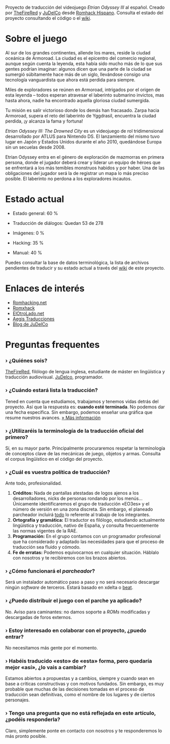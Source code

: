 Proyecto de traducción del videojuego *Etrian Odyssey III* al español. Creado por [TheFireRed](https://github.com/TheFireRed) y [JuDelCo](https://github.com/JuDelCo) desde [Romhack Hispano](http://www.romhackhispano.org). Consulta el estado del proyecto consultando el código o el [wiki](https://github.com/AegisTrad/EO3es/wiki).

# Sobre el juego

Al sur de los grandes continentes, allende los mares, reside la ciudad oceánica de Armoroad. La ciudad es el epicentro del comercio regional, aunque según cuenta la leyenda, esta había sido mucho más de lo que sus gentes podrían imaginar: algunos dicen que una parte de la ciudad se sumergió súbitamente hace más de un siglo, llevándose consigo una tecnología vanguardista que ahora está perdida para siempre.

Miles de exploradores se reúnen en Armoroad, intrigados por el origen de esta leyenda – todos esperan atravesar el laberinto submarino invictos, mas hasta ahora, nadie ha encontrado aquella gloriosa ciudad sumergida.

Tu misión es salir victorioso donde los demás han fracasado. Zarpa hacia Armoroad, supera el reto del laberinto de Yggdrasil, encuentra la ciudad perdida, ¡y alcanza la fama y fortuna!

*Etrian Odyssey III: The Drowned City* es un videojuego de rol tridimensional desarrollado por ATLUS para Nintendo DS. El lanzamiento del mismo tuvo lugar en Japón y Estados Unidos durante el año 2010, quedándose Europa sin un secuelas desde 2008.

Etrian Odyssey entra en el género de exploración de mazmorras en primera persona, donde el jugador deberá crear y liderar un equipo de héroes que se enfrentará a los más temibles monstruos habidos y por haber. Una de las obligaciones del jugador será la de registrar un mapa lo más preciso posible. El laberinto no perdona a los exploradores incautos.

# Estado actual

- Estado general: 60 %

- Traducción de diálogos: Quedan 53 de 278

- Imágenes: 0 %

- Hacking: 35 %

- Manual: 40 %

Puedes consultar la base de datos terminológica, la lista de archivos pendientes de traducir y su estado actual a través del [wiki]() de este proyecto.

# Enlaces de interés

- [Romhacking.net](http://www.romhacking.net/forum/)
- [Romxhack](http://romxhack.esforos.com/etrian-odyssey-iii-t311)
- [ElOtroLado.net](http://www.elotrolado.net/hilo_traduccion-etrian-odyssey-iii-50_1841176)
- [Aegis Traducciones](http://romxhack.esforos.com/portal.php)
- [Blog de JuDelCo](http://judelco.wordpress.com/)

# Preguntas frequentes

### › ¿Quiénes sois?
[TheFireRed](https://twitter.com/TheFireRed), filólogo de lengua inglesa, estudiante de máster en lingüística y traducción audiovisual. 
[JuDelco](https://twitter.com/JuDelCo), programador.


### › ¿Cuándo estará lista la traducción?

Tened en cuenta que estudiamos, trabajamos y tenemos vidas detrás del proyecto. Así que la respuesta es: <strong>cuando esté terminada</strong>. No podemos dar una fecha específica. Sin embargo, podemos enseñar una gráfica que resume nuestros avances.
<a title="Estado actual" href="http://eo3es.wordpress.com/faq/estado-actual/">» Más información</a>

### › ¿Utilizaréis la terminología de la traducción oficial del primero?

Sí, en su mayor parte. Principalmente procuraremos respetar la terminología de conceptos clave de las mecánicas de juego, objetos y armas. Consulta el corpus lingüístico en el código del proyecto.

### › ¿Cuál es vuestra política de traducción?

Ante todo, profesionalidad.

<ol>
	<li><strong>Créditos:</strong> Nada de pantallas atestadas de logos ajenos a los desarrolladores, nicks de personas rondando por los menús... Únicamente identificaremos el grupo de traducción «EO3es» y el número de versión en una zona discreta. Sin embargo, el planeado parcheador incluirá <span style="text-decoration:underline;">todo</span> lo referente al trabajo de los integrantes.</li>
	<li><strong>Ortografía y gramática:</strong> El traductor es filólogo, estudiando actualmente lingüística y traducción, nativo de España, y consulta frecuentemente las normas vigentes de la RAE.</li>
	<li><strong>Programación:</strong> En el grupo contamos con un programador profesional que ha considerado y adaptado las necesidades para que el proceso de traducción sea fluido y cómodo.</li>
	<li><strong>Fe de erratas:</strong> Podemos equivocarnos en cualquier situación. Háblalo con nosotros y te recibiremos con los brazos abiertos.</li>
</ol>

### › ¿Cómo funcionará el <em>parcheador</em>?

Será un instalador automático paso a paso y no será necesario descargar ningún <em>software</em> de terceros. Estará basado en xdelta o <a href="http://byuu.org/programming/beat/" target="_blank">beat</a>.

### › ¿Puedo distribuir el juego con el parche ya aplicado?

No. Aviso para caminantes: no damos soporte a <em>ROMs</em> modificadas y descargadas de foros externos.

### › Estoy interesado en colaborar con el proyecto, ¿puedo entrar?

No necesitamos más gente por el momento.

### › Habéis traducido «esto» de «esta» forma, pero quedaría mejor «así», ¿lo vais a cambiar?

Estamos abiertos a propuestas y a cambios, siempre y cuando sean en base a críticas constructivas y con motivos fundados. Sin embargo, es muy probable que muchas de las decisiones tomadas en el proceso de traducción sean definitivas, como el nombre de los lugares y de ciertos personajes.

### › Tengo una pregunta que no está reflejada en este artículo, ¿podéis responderla?

Claro, simplemente ponte en contacto con nosotros y te responderemos lo más pronto posible.
